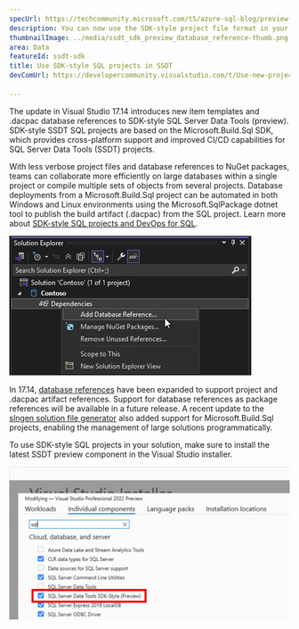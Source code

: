 ```yaml
---
specUrl: https://techcommunity.microsoft.com/t5/azure-sql-blog/preview-release-of-sdk-style-sql-projects-in-visual-studio-2022/ba-p/4240616
description: You can now use the SDK-style project file format in your SQL Server Data Tools projects with enhanced SQL debugging and schema comparison capabilities.
thumbnailImage: ../media/ssdt_sdk_preview_database_reference-thumb.png
area: Data
featureId: ssdt-sdk
title: Use SDK-style SQL projects in SSDT
devComUrl: https://developercommunity.visualstudio.com/t/Use-new-project-file-format-for-sqlproj/480461

---
```



The update in Visual Studio 17.14 introduces new item templates and .dacpac database references to SDK-style SQL Server Data Tools (preview). SDK-style SSDT SQL projects are based on the Microsoft.Build.Sql SDK, which provides cross-platform support and improved CI/CD capabilities for SQL Server Data Tools (SSDT) projects.

With less verbose project files and database references to NuGet packages, teams can collaborate more efficiently on large databases within a single project or compile multiple sets of objects from several projects. Database deployments from a Microsoft.Build.Sql project can be automated in both Windows and Linux environments using the Microsoft.SqlPackage dotnet tool to publish the build artifact (.dacpac) from the SQL project. Learn more about [SDK-style SQL projects and DevOps for SQL](https://aka.ms/sqlprojects).

![Adding a database reference in SDK-style SQL Server Data Tools](../media/ssdt_sdk_preview_database_reference.png)

In 17.14, [database references](https://learn.microsoft.com/sql/tools/sql-database-projects/concepts/database-references?pivots=sq1-visual-studio-sdk) have been expanded to support project and .dacpac artifact references. Support for database references as package references will be available in a future release. A recent update to the [slngen solution file generator](https://github.com/microsoft/slngen) also added support for Microsoft.Build.Sql projects, enabling the management of large solutions programmatically.

To use SDK-style SQL projects in your solution, make sure to install the latest SSDT preview component in the Visual Studio installer.

![Installer enable preview SSDT feature](../media/ssdt_preview_installer.png)
